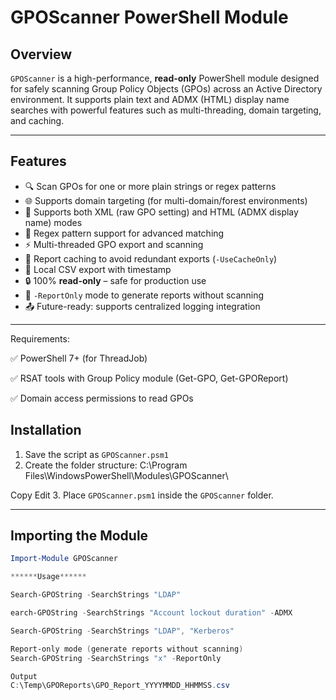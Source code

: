 # GPOScanner PowerShell Module

## Overview
`GPOScanner` is a high-performance, **read-only** PowerShell module designed for safely scanning Group Policy Objects (GPOs) across an Active Directory environment. It supports plain text and ADMX (HTML) display name searches with powerful features such as multi-threading, domain targeting, and caching.

---

## Features
- 🔍 Scan GPOs for one or more plain strings or regex patterns
- 🌐 Supports domain targeting (for multi-domain/forest environments)
- 📄 Supports both XML (raw GPO setting) and HTML (ADMX display name) modes
- 🧠 Regex pattern support for advanced matching
- ⚡ Multi-threaded GPO export and scanning
- 💾 Report caching to avoid redundant exports (`-UseCacheOnly`)
- 📁 Local CSV export with timestamp
- 🔒 100% **read-only** – safe for production use
- 🧪 `-ReportOnly` mode to generate reports without scanning
- 📤 Future-ready: supports centralized logging integration

---

Requirements:

✅ PowerShell 7+ (for ThreadJob)

✅ RSAT tools with Group Policy module (Get-GPO, Get-GPOReport)

✅ Domain access permissions to read GPOs

## Installation

1. Save the script as `GPOScanner.psm1`
2. Create the folder structure:
C:\Program Files\WindowsPowerShell\Modules\GPOScanner\

Copy
Edit
3. Place `GPOScanner.psm1` inside the `GPOScanner` folder.

---

## Importing the Module
```powershell
Import-Module GPOScanner

******Usage******

Search-GPOString -SearchStrings "LDAP"

earch-GPOString -SearchStrings "Account lockout duration" -ADMX

Search-GPOString -SearchStrings "LDAP", "Kerberos"

Report-only mode (generate reports without scanning)
Search-GPOString -SearchStrings "x" -ReportOnly

Output
C:\Temp\GPOReports\GPO_Report_YYYYMMDD_HHMMSS.csv

